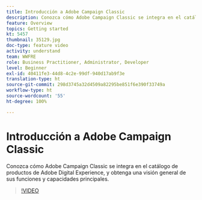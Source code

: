 ```yaml
---
title: Introducción a Adobe Campaign Classic
description: Conozca cómo Adobe Campaign Classic se integra en el catálogo de productos de Adobe Digital Experience, y obtenga una visión general de sus funciones y capacidades principales.
feature: Overview
topics: Getting started
kt: 5457
thumbnail: 35129.jpg
doc-type: feature video
activity: understand
team: WWFRE
role: Business Practitioner, Administrator, Developer
level: Beginner
exl-id: 40411fe3-44d8-4c2e-99df-940d17ab9f3e
translation-type: ht
source-git-commit: 298d3745a32d4509a82295be851f6e390f33749a
workflow-type: ht
source-wordcount: '55'
ht-degree: 100%

---
```


# Introducción a Adobe Campaign Classic

Conozca cómo Adobe Campaign Classic se integra en el catálogo de productos de Adobe Digital Experience, y obtenga una visión general de sus funciones y capacidades principales.

>[!VIDEO](https://video.tv.adobe.com/v/35129?quality=12)
